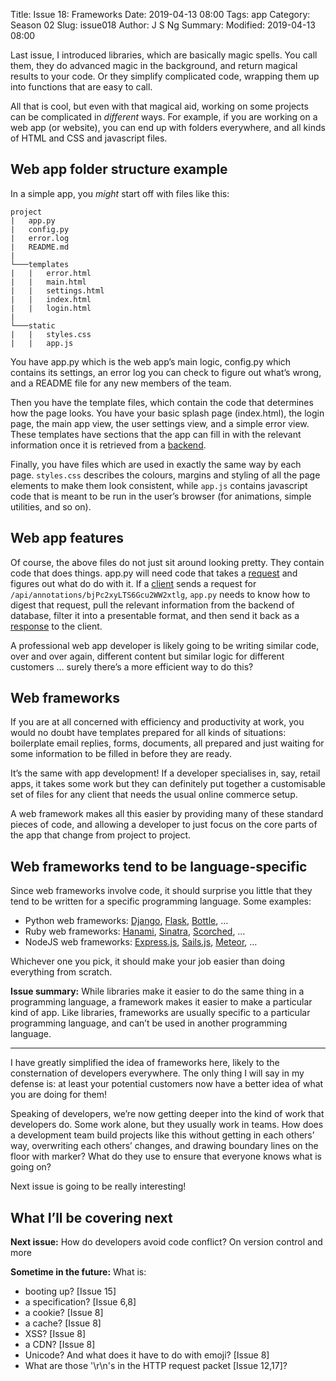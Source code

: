 Title: Issue 18: Frameworks
Date: 2019-04-13 08:00
Tags: app
Category: Season 02
Slug: issue018
Author: J S Ng
Summary: 
Modified: 2019-04-13 08:00

Last issue, I introduced libraries, which are basically magic spells. You call them, they do advanced magic in the background, and return magical results to your code. Or they simplify complicated code, wrapping them up into functions that are easy to call.

All that is cool, but even with that magical aid, working on some projects can be complicated in *different* ways. For example, if you are working on a web app (or website), you can end up with folders everywhere, and all kinds of HTML and CSS and javascript files.

## Web app folder structure example

In a simple app, you *might* start off with files like this:

```
project
|   app.py
|   config.py
|   error.log
|   README.md
|
└───templates
|   |   error.html
|   |   main.html
|   |   settings.html
|   |   index.html
|   |   login.html
|
└───static
|   |   styles.css
|   |   app.js
```

You have app.py which is the web app’s main logic, config.py which contains its settings, an error log you can check to figure out what’s wrong, and a README file for any new members of the team.

Then you have the template files, which contain the code that determines how the page looks. You have your basic splash page (index.html), the login page, the main app view, the user settings view, and a simple error view. These templates have sections that the app can fill in with the relevant information once it is retrieved from a [backend](https://buttondown.email/laymansguide/archive/90aed74c-f7e7-47bb-94ba-f3c3e057e51e).

Finally, you have files which are used in exactly the same way by each page. `styles.css` describes the colours, margins and styling of all the page elements to make them look consistent, while `app.js` contains javascript code that is meant to be run in the user’s browser (for animations, simple utilities, and so on).

## Web app features

Of course, the above files do not just sit around looking pretty. They contain code that does things. app.py will need code that takes a [request](https://buttondown.email/laymansguide/archive/a6941efd-86bf-4fd8-92c9-009fe14a8c2a) and figures out what do do with it. If a [client](https://buttondown.email/laymansguide/archive/b36f0f43-e8f5-402d-8c6a-c2a28f5ff556) sends a request for `/api/annotations/bjPc2xyLTS6Gcu2WW2xtlg`, `app.py` needs to know how to digest that request, pull the relevant information from the backend of database, filter it into a presentable format, and then send it back as a [response](https://buttondown.email/laymansguide/archive/386cead6-8565-499a-9960-5a30ab291e5b) to the client.

A professional web app developer is likely going to be writing similar code, over and over again, different content but similar logic for different customers … surely there’s a more efficient way to do this?

## Web frameworks

If you are at all concerned with efficiency and productivity at work, you would no doubt have templates prepared for all kinds of situations: boilerplate email replies, forms, documents, all prepared and just waiting for some information to be filled in before they are ready.

It’s the same with app development! If a developer specialises in, say, retail apps, it takes some work but they can definitely put together a customisable set of files for any client that needs the usual online commerce setup.

A web framework makes all this easier by providing many of these standard pieces of code, and allowing a developer to just focus on the core parts of the app that change from project to project.

## Web frameworks tend to be language-specific

Since web frameworks involve code, it should surprise you little that they tend to be written for a specific programming language. Some examples:

- Python web frameworks: [Django](https://www.djangoproject.com/), [Flask](http://flask.pocoo.org/), [Bottle](https://bottlepy.org/docs/dev/), …
- Ruby web frameworks: [Hanami](https://hanamirb.org/), [Sinatra](http://www.sinatrarb.com/), [Scorched](http://scorchedrb.com/), …
- NodeJS web frameworks: [Express.js](https://expressjs.com/), [Sails.js](https://sailsjs.com/), [Meteor](https://www.meteor.com/), …

Whichever one you pick, it should make your job easier than doing everything from scratch.

**Issue summary:** While libraries make it easier to do the same thing in a programming language, a framework makes it easier to make a particular kind of app. Like libraries, frameworks are usually specific to a particular programming language, and can’t be used in another programming language.

-----

I have greatly simplified the idea of frameworks here, likely to the consternation of developers everywhere. The only thing I will say in my defense is: at least your potential customers now have a better idea of what you are doing for them!

Speaking of developers, we’re now getting deeper into the kind of work that developers do. Some work alone, but they usually work in teams. How does a development team build projects like this without getting in each others’ way, overwriting each others’ changes, and drawing boundary lines on the floor with marker? What do they use to ensure that everyone knows what is going on?

Next issue is going to be really interesting!

## What I’ll be covering next

**Next issue:** How do developers avoid code conflict? On version control and more

**Sometime in the future:** What is:

- booting up? [Issue 15]
- a specification? [Issue 6,8]
- a cookie? [Issue 8]
- a cache? [Issue 8]
- XSS? [Issue 8]
- a CDN? [Issue 8]
- Unicode? And what does it have to do with emoji? [Issue 8]
- What are those '\r\n's in the HTTP request packet [Issue 12,17]?
